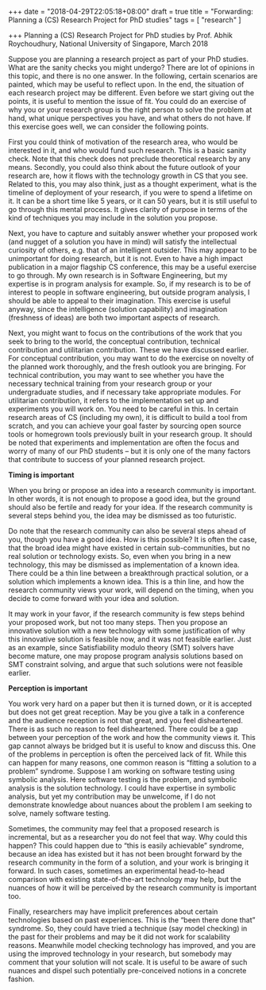 +++
date = "2018-04-29T22:05:18+08:00"
draft = true
title = "Forwarding: Planning a (CS) Research Project for PhD studies"
tags = [ "research" ]

+++
Planning a (CS) Research Project for PhD studies by Prof. Abhik Roychoudhury, National University of
Singapore, March 2018

<!--more-->

Suppose you are planning a research project as part of your PhD studies. What are the sanity checks you might undergo? There are lot of opinions in this topic, and there is no one answer. In the following, certain scenarios are painted, which may be useful to reflect upon. In the end, the situation of each research project may be different. Even before we start giving out the points, it is useful to mention the issue of fit. You could do an exercise of why you or your research group is the right person to solve the problem at hand, what unique perspectives you have, and what others do not have. If this exercise goes well, we can consider the following points.

First you could think of motivation of the research area, who would be interested in it, and who would fund such research. This is a basic sanity check. Note that this check does not preclude theoretical research by any means. Secondly, you could also think about the future outlook of your research are, how it flows with the technology growth in CS that you see. Related to this, you may also think, just as a thought experiment, what is the timeline of deployment of your research, if you were to spend a lifetime on it. It can be a short time like 5 years, or it can 50 years, but it is still useful to go through this mental process. It gives clarity of purpose in terms of the kind of techniques you may include in the solution you propose.

Next, you have to capture and suitably answer whether your proposed work (and nugget of a solution you have in mind) will satisfy the intellectual curiosity of others, e.g. that of an intelligent outsider. This may appear to be unimportant for doing research, but it is not. Even to have a high impact publication in a major flagship CS conference, this may be a useful exercise to go through. My own research is in Software Engineering, but my expertise is in program analysis for example. So, if my research is to be of interest to people in software engineering, but outside program analysis, I should be able to appeal to their imagination. This exercise is useful anyway, since the intelligence (solution capability) and imagination (freshness of ideas) are both two important aspects of research.

Next, you might want to focus on the contributions of the work that you seek to bring to the world, the conceptual contribution, technical contribution and utilitarian contribution. These we have discussed earlier. For conceptual contribution, you may want to do the exercise on novelty of the planned work thoroughly, and the fresh outlook you are bringing. For technical contribution, you may want to see whether you have the necessary technical training from your research group or your undergraduate studies, and if necessary take appropriate modules. For utilitarian contribution, it refers to the implementation set up and experiments you will work on. You need to be careful in this. In certain research areas of CS (including my own), it is difficult to build a tool from scratch, and you can achieve your goal faster by sourcing open source tools or homegrown tools previously built in your research group. It should be noted that experiments and implementation are often the focus and worry of many of our PhD students – but it is only one of the many factors that contribute to success of your planned research project.

**Timing is important**

When you bring or propose an idea into a research community is important. In other words, it is not enough to propose a good idea, but the ground should also be fertile and ready for your idea. If the research community is several steps behind you, the idea may be dismissed as too futuristic.

Do note that the research community can also be several steps ahead of you, though you have a good idea. How is this possible? It is often the case, that the broad idea might have existed in certain sub-communities, but no real solution or technology exists. So, even when you bring in a new technology, this may be dismissed as implementation of a known idea. There could be a thin line between a breakthrough practical solution, or a solution which implements a known idea. This is a thin line, and how the research community views your work, will depend on the timing, when you decide to come forward with your idea and solution.

It may work in your favor, if the research community is few steps behind your proposed work, but not too many steps. Then you propose an innovative solution with a new technology with some justification of why this innovative solution is feasible now, and it was not feasible earlier. Just as an example, since Satisfiability modulo theory (SMT) solvers have become mature, one may propose program analysis solutions based on SMT constraint solving, and argue that such solutions were not feasible earlier.

**Perception is important**

You work very hard on a paper but then it is turned down, or it is accepted but does not get great reception. May be you give a talk in a conference and the audience reception is not that great, and you feel disheartened. There is as such no reason to feel disheartened. There could be a gap between your perception of the work and how the community views it. This gap cannot always be bridged but it is useful to know and discuss this.
One of the problems in perception is often the perceived lack of fit. While this can happen for many reasons, one common reason is “fitting a solution to a problem” syndrome. Suppose I am working on software testing using symbolic analysis. Here software testing is the problem, and symbolic analysis is the solution technology. I could have expertise in symbolic analysis, but yet my contribution may be unwelcome, if I do not demonstrate knowledge about nuances about the problem I am seeking to solve, namely software testing.

Sometimes, the community may feel that a proposed research is incremental, but as a researcher you do not feel that way. Why could this happen? This could happen due to “this is easily achievable” syndrome, because an idea has existed but it has not been brought forward by the research community in the form of a solution, and your work is bringing it forward. In such cases, sometimes an experimental head-to-head comparison with existing state-of-the-art technology may help, but the nuances of how it will be perceived by the research community is important too.

Finally, researchers may have implicit preferences about certain technologies based on past experiences. This is the “been there done that” syndrome. So, they could have tried a technique (say model checking) in the past for their problems and may be it did not work for scalability reasons. Meanwhile model checking technology has improved, and you are using the improved technology in your research, but somebody may comment that your solution will not scale. It is useful to be aware of such nuances and dispel such potentially pre-conceived notions in a concrete fashion.
